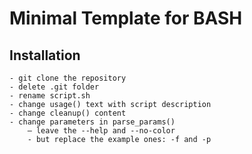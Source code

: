 # Minimal Template for BASH

## Installation

```
- git clone the repository
- delete .git folder
- rename script.sh
- change usage() text with script description
- change cleanup() content
- change parameters in parse_params() 
    – leave the --help and --no-color
    - but replace the example ones: -f and -p
```